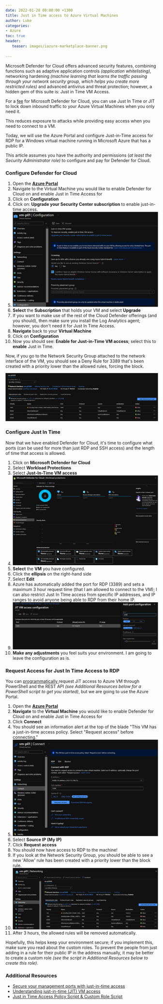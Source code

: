 ```yaml
---
date: 2022-01-28 00:00:00 +1300
title: Just in Time access to Azure Virtual Machines
author: Luke
categories:
- Azure
toc: true
header:
   teaser: images/iazure-marketplace-banner.png

---
```

Microsoft Defender for Cloud offers advanced security features, combining functions such as adaptive application controls _(application whitelisting)_, networking hardening _(machine learning that learns the traffic passing through your network security group, which helps you create more restricted rules)_ and advanced antivirus and threat protection; however, a hidden gem of this suite is: Just in Time VM Access.

For a [fee](https://azure.microsoft.com/en-us/pricing/details/defender-for-cloud/ " Microsoft Defender for Cloud pricing") for Microsoft Defender for Cloud, you can use Just In Time or JIT to lock down inbound traffic to your Azure Virtual Machines when you only need it.

This reduces exposure to attacks while providing easy access when you need to connect to a VM.

Today, we will use the Azure Portal and configure Just-in-Time access for RDP for a Windows virtual machine running in Microsoft Azure that has a public IP.

This article assumes you have the authority and permissions (_at least the Security Administrator role)_ to configure and pay for Defender for Cloud.

### Configure Defender for Cloud

 1. Open the [**Azure Portal**](https://portal.azure.com/#home "Azure Portal")
 2. Navigate to the Virtual Machine you would like to enable Defender for Cloud on and enable Just in Time Access for
 3. Click on **Configuration**
 4. Click on: **Upgrade your Security Center subscription** to enable just-in-time access.
 5. ![](/uploads/azureportal-configurationinitialjit.png)
 6. **Select** the **Subscription** that holds your VM and select **Upgrade**
 7. If you want to make use of the rest of the Cloud Defender offerings (and you should), then make sure you install the Log Analytics agent; however, you don't need it for Just In Time Access.
 8. **Navigate** back to your **Virtual Machine**
 9. Click on **Configuration**
10. Now you should see: **Enable for Just-in-Time VM access**; select this to **enable** Just in Time.

Now, if you go to the Network Security Group attached to the network interface of the VM, you should see a Deny Rule for 3389 that's been created with a priority lower than the allowed rules, forcing the block.

![](/uploads/azureportal-justintime_nsgblock.png)

### Configure Just In Time

Now that we have enabled Defender for Cloud, it's time to configure what ports (can be used for more than just RDP and SSH access) and the length of time that access is allowed. 

 1. Click on **Microsoft Defender for Cloud**
 2. Select **Workload Protections**
 3. Select **Just-In-Time VM access**
 4. ![](/uploads/azureportal-defenderforcloud.png)
 5. **Select** the **VM** you have configured.
 6. Click the **ellipsis** on the right-hand side
 7. Select **Edit**
 8. Azure has automatically added the port for RDP (3389) and sets a maximum 3 hour request time (that I am allowed to connect to the VM); I can also restrict Just In TIme access from specific IP addresses, and IP ranges to avoid anyone being able to RDP from their home IP.
 9. ![](/uploads/azureportal-configurationports.png)
10. **Make any adjustments** you feel suits your environment. I am going to leave the configuration as is.

### Request Access for Just In Time Access to RDP

You can [programmatically ](https://docs.microsoft.com/en-us/azure/defender-for-cloud/just-in-time-access-usage?tabs=jit-config-asc%2Cjit-request-powershell "Secure your management ports with just-in-time access")request JiT access to Azure VM through PowerShell and the REST API _(see Additional Resources below for a PowerShell script to get you started)_, but we are going to use the Azure Portal.

 1. Open the [**Azure Portal**](https://portal.azure.com/#home "Azure Portal")
 2. **Navigate** to the **Virtual Machine** you would like to enable Defender for Cloud on and enable Just in Time Access for
 3. Click **Connect**
 4. You should see an information alert at the top of the blade "This VM has a just-in-time access policy. Select "Request access" before connecting."
 5. ![](/uploads/azureportal-requestaccess.png)
 6. Select **Source IP (My IP)**
 7. Click **Request access**
 8. You should now have access to RDP to the machine!
 9. If you look at the Network Security Group, you should be able to see a new 'Allow' rule has been created with a priority lower than the block rule.
10. ![](/uploads/azureportal-justintime_nsgallow.png)
11. After 3 hours, the allowed rules will be removed automatically.

Hopefully, this helps keep your environment secure; if you implement this, make sure you read about the custom roles. To prevent the people from just adding in a rule for their public IP in the address manually, it may be better to create a custom role _(see the script in Additional Resources below to create this role)_.

### Additional Resources

* [Secure your management ports with just-in-time access](https://docs.microsoft.com/en-us/azure/defender-for-cloud/just-in-time-access-usage?tabs=jit-config-asc%2Cjit-request-asc "Secure your management ports with just-in-time access")
* [Understanding just-in-time (JIT) VM access](https://docs.microsoft.com/en-us/azure/defender-for-cloud/just-in-time-access-overview "Understanding just-in-time (JIT) VM access")
* [Just in Time Access Policy Script & Custom Role Script](https://github.com/Azure/Microsoft-Defender-for-Cloud/tree/main/Powershell%20scripts/JIT%20Scripts "JIT Scripts")
